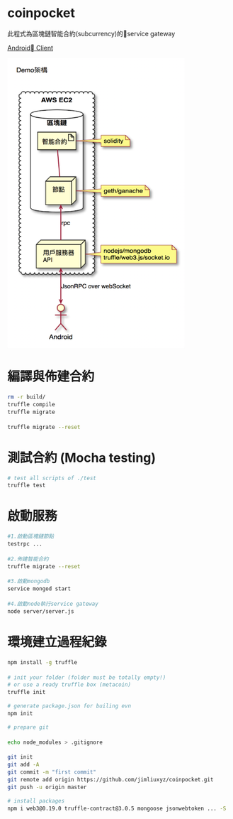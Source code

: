 # coinpocket
此程式為區塊鏈智能合約(subcurrency)的service gateway

[Android Client](https://github.com/jimliuxyz/coinpocket-android)

<img src="./demo.png" width="400">

# 編譯與佈建合約
```sh
rm -r build/
truffle compile
truffle migrate

truffle migrate --reset
```

# 測試合約 (Mocha testing)
```sh
# test all scripts of ./test
truffle test
```

# 啟動服務
```sh
#1.啟動區塊鏈節點
testrpc ...

#2.佈建智能合約
truffle migrate --reset

#3.啟動mongodb
service mongod start

#4.啟動node執行service gateway
node server/server.js
```

# 環境建立過程紀錄
```sh
npm install -g truffle

# init your folder (folder must be totally empty!)
# or use a ready truffle box (metacoin)
truffle init

```

```sh
# generate package.json for builing evn
npm init
```

```sh
# prepare git

echo node_modules > .gitignore

git init
git add -A
git commit -m "first commit"
git remote add origin https://github.com/jimliuxyz/coinpocket.git
git push -u origin master
```

```sh
# install packages
npm i web3@0.19.0 truffle-contract@3.0.5 mongoose jsonwebtoken ... -S
```


